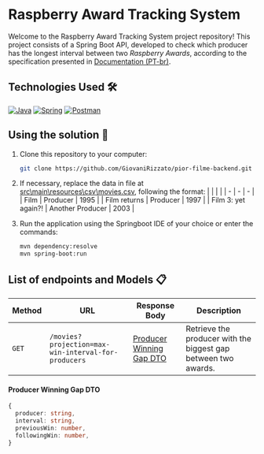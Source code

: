 # Raspberry Award Tracking System

Welcome to the Raspberry Award Tracking System project repository! This project consists of a Spring Boot API, developed to check which producer has the longest interval between two *Raspberry Awards*, according to the specification presented in [Documentation (PT-br)](documentacao\Especificação.pdf).

## Technologies Used 🛠️

[![Java](https://img.shields.io/badge/java-%233a75b0.svg?style=for-the-badge&logo=openjdk&logoColor=white)](https://www.java.com/pt-BR/)
[![Spring](https://img.shields.io/badge/spring-%236DB33F.svg?style=for-the-badge&logo=spring&logoColor=white)](https://spring.io/)
[![Postman](https://img.shields.io/badge/Postman-FF6C37?style=for-the-badge&logo=postman&logoColor=white)](https://www.postman.com/)

## Using the solution 🚀

1. Clone this repository to your computer:
   ```bash
   git clone https://github.com/GiovaniRizzato/pior-filme-backend.git
   ```

2. If necessary, replace the data in file at [src\main\resources\csv\movies.csv](src/main/resources/csv/movies.csv), following the format:
   |   |   |   |
   | - | - | - |
   | Film  | Producer | 1995 |
   | Film returns  | Producer | 1997 |
   | Film 3: yet again?!  | Another Producer | 2003 |

3. Run the application using the Springboot IDE of your choice or enter the commands:
   ```bash
   mvn dependency:resolve
   mvn spring-boot:run
   ```

## List of endpoints and Models :clipboard:

| Method  |                       URL                          |                      Response Body                    | Description |
| ------- | ---------------------------------------------------| ----------------------------------------------------- | ----------- |
| `GET`   | `/movies?projection=max-win-interval-for-producers`| [Producer Winning Gap DTO](#producer-winning-gap-dto) | Retrieve the producer with the biggest gap between two awards.|

#### Producer Winning Gap DTO
  ```Typescript
  {
    producer: string,
    interval: string,
    previousWin: number,
    followingWin: number,
  }
  ```
